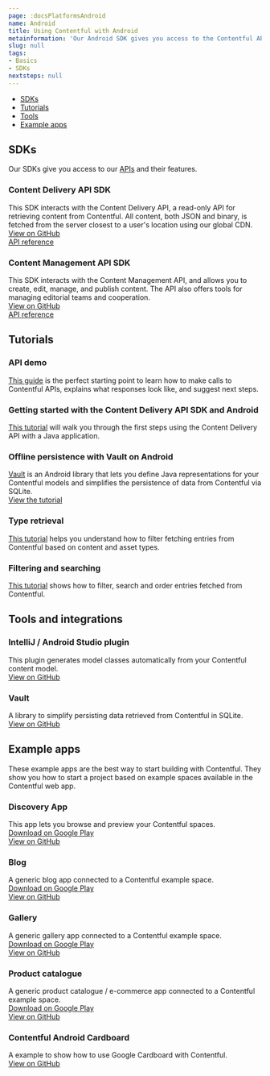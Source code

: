 ```yaml
---
page: :docsPlatformsAndroid
name: Android
title: Using Contentful with Android
metainformation: 'Our Android SDK gives you access to the Contentful APIs and their features.'
slug: null
tags:
- Basics
- SDKs
nextsteps: null
---
```


- [SDKs](#sdks)
- [Tutorials](#tutorials)
- [Tools](#tools-and-integrations)
- [Example apps](#example-apps)

## SDKs

Our SDKs give you access to our [APIs](/developers/docs/concepts/apis/) and their features.

### Content Delivery API SDK

This SDK interacts with the Content Delivery API, a read-only API for retrieving content from Contentful. All content, both JSON and binary, is fetched from the server closest to a user's location using our global CDN.<br/>
[View on GitHub](https://github.com/contentful/contentful.java)<br/>
[API reference](https://contentful.github.io/contentful.java/)

### Content Management API SDK

This SDK interacts with the Content Management API, and allows you to create, edit, manage, and publish content. The API also offers tools for managing editorial teams and cooperation.<br/>
[View on GitHub](https://github.com/contentful/contentful-management.java)<br/>
[API reference](https://contentful.github.io/contentful-management.java/)

## Tutorials

### API demo

[This guide](/developers/api-demo/java/) is the perfect starting point to learn how to make calls to Contentful APIs, explains what responses look like, and suggest next steps.

### Getting started with the Content Delivery API SDK and Android

[This tutorial](/developers/docs/android/tutorials/getting-started-with-contentful-and-android/) will walk you through the first steps using the Content Delivery API with a Java application.

### Offline persistence with Vault on Android

[Vault](https://github.com/contentful/vault) is an Android library that lets you define Java representations for your Contentful models and simplifies the persistence of data from Contentful via SQLite.<br/>
[View the tutorial](/developers/docs/android/tutorials/offline-persistence-with-vault/)

### Type retrieval

[This tutorial](/developers/docs/android/tutorials/advanced-types/) helps you understand how to filter fetching entries from Contentful based on content and asset types.

### Filtering and searching

[This tutorial](/developers/docs/android/tutorials/advanced-filtering-and-searching/) shows how to filter, search and order entries fetched from Contentful.

## Tools and integrations

### IntelliJ / Android Studio plugin

This plugin generates model classes automatically from your Contentful content model.<br/>
[View on GitHub](https://github.com/contentful/cf-generator-intellij)

### Vault

A library to simplify persisting data retrieved from Contentful in SQLite.<br/>
[View on GitHub](https://github.com/contentful/vault)

## Example apps

These example apps are the best way to start building with Contentful. They show you how to start a project based on example spaces available in the Contentful web app.

### Discovery App

This app lets you browse and preview your Contentful spaces.<br/>
[Download on Google Play](https://play.google.com/store/apps/details?id=discovery.contentful)<br/>
[View on GitHub](https://github.com/contentful/discovery-app-android)

### Blog

A generic blog app connected to a Contentful example space.<br/>
[Download on Google Play](https://play.google.com/store/apps/details?id=blog.contentful)<br/>
[View on GitHub](https://github.com/contentful/blog-app-android)

### Gallery

A generic gallery app connected to a Contentful example space.<br/>
[Download on Google Play](https://play.google.com/store/apps/details?id=gallery.templates.contentful)<br/>
[View on GitHub](https://github.com/contentful/gallery-app-android)

### Product catalogue

A generic product catalogue / e-commerce app connected to a Contentful example space.<br/>
[Download on Google Play](https://play.google.com/store/apps/details?id=catalogue.contentful)<br/>
[View on GitHub](https://github.com/contentful/product-catalogue-android)

### Contentful Android Cardboard

A example to show how to use Google Cardboard with Contentful.<br/>
[View on GitHub](https://github.com/contentful-labs/contentful-cardboard)
